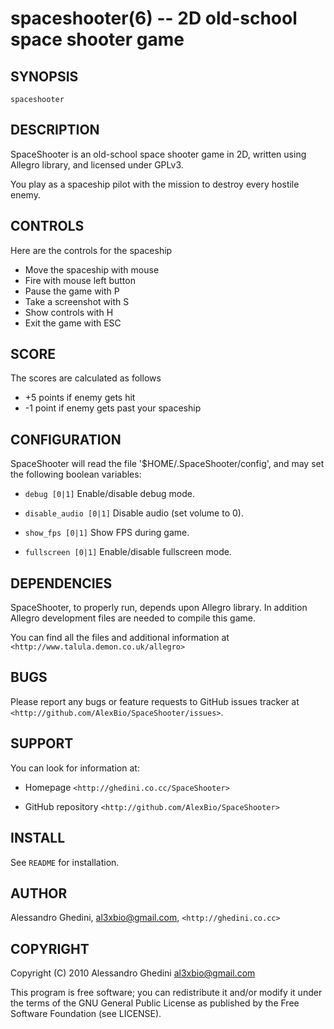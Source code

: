 spaceshooter(6) -- 2D old-school space shooter game
===================================================

## SYNOPSIS

`spaceshooter`

## DESCRIPTION

SpaceShooter is an old-school space shooter game in 2D, written using
Allegro library, and licensed under GPLv3.

You play as a spaceship pilot with the mission to destroy every hostile enemy.

## CONTROLS

Here are the controls for the spaceship

  * Move the spaceship with mouse
  * Fire with mouse left button
  * Pause the game with P
  * Take a screenshot with S
  * Show controls with H
  * Exit the game with ESC

## SCORE

The scores are calculated as follows

  * +5 points if enemy gets hit
  * -1 point if enemy gets past your spaceship

## CONFIGURATION

SpaceShooter will read the file  '$HOME/.SpaceShooter/config',
and may set the following boolean variables:

  * `debug [0|1]`
    Enable/disable debug mode.

  * `disable_audio [0|1]`
    Disable audio (set volume to 0).

  * `show_fps [0|1]`
    Show FPS during game.

  * `fullscreen [0|1]`
    Enable/disable fullscreen mode.

## DEPENDENCIES

SpaceShooter, to properly run, depends upon Allegro library. In addition
Allegro development files are needed to compile this game.

You can find all the files and additional information at
`<http://www.talula.demon.co.uk/allegro>`

## BUGS

Please report any bugs or feature requests to GitHub issues tracker at
`<http://github.com/AlexBio/SpaceShooter/issues>`.

## SUPPORT

You can look for information at:

  * Homepage
    `<http://ghedini.co.cc/SpaceShooter>`

  * GitHub repository
    `<http://github.com/AlexBio/SpaceShooter>`

## INSTALL

See `README` for installation.

## AUTHOR

Alessandro Ghedini, <al3xbio@gmail.com>, `<http://ghedini.co.cc>`

## COPYRIGHT

Copyright (C) 2010 Alessandro Ghedini <al3xbio@gmail.com>

This program is free software; you can redistribute it and/or modify it
under the terms of the GNU General Public License as published
by the Free Software Foundation (see LICENSE).

